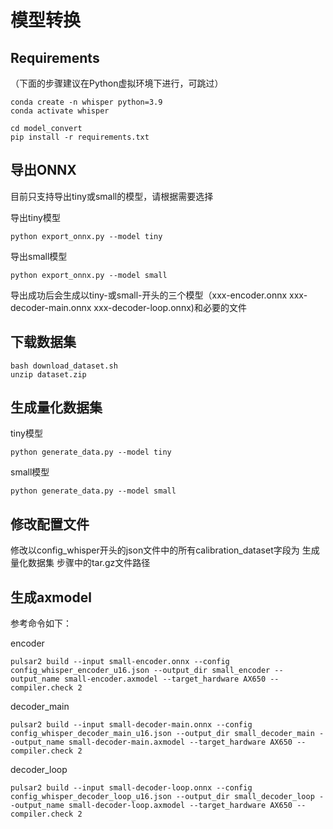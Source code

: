# 模型转换

## Requirements
（下面的步骤建议在Python虚拟环境下进行，可跳过）  
```
conda create -n whisper python=3.9
conda activate whisper
```

```
cd model_convert
pip install -r requirements.txt
```

## 导出ONNX
目前只支持导出tiny或small的模型，请根据需要选择

导出tiny模型
```
python export_onnx.py --model tiny
```

导出small模型
```
python export_onnx.py --model small
```

导出成功后会生成以tiny-或small-开头的三个模型（xxx-encoder.onnx xxx-decoder-main.onnx xxx-decoder-loop.onnx)和必要的文件

## 下载数据集
```
bash download_dataset.sh
unzip dataset.zip
```

## 生成量化数据集
tiny模型
```
python generate_data.py --model tiny
```
small模型
```
python generate_data.py --model small
```

## 修改配置文件
修改以config_whisper开头的json文件中的所有calibration_dataset字段为 生成量化数据集 步骤中的tar.gz文件路径

## 生成axmodel

参考命令如下：

encoder
```
pulsar2 build --input small-encoder.onnx --config config_whisper_encoder_u16.json --output_dir small_encoder --output_name small-encoder.axmodel --target_hardware AX650 --compiler.check 2
```

decoder_main
```
pulsar2 build --input small-decoder-main.onnx --config config_whisper_decoder_main_u16.json --output_dir small_decoder_main --output_name small-decoder-main.axmodel --target_hardware AX650 --compiler.check 2
```

decoder_loop
```
pulsar2 build --input small-decoder-loop.onnx --config config_whisper_decoder_loop_u16.json --output_dir small_decoder_loop --output_name small-decoder-loop.axmodel --target_hardware AX650 --compiler.check 2
```